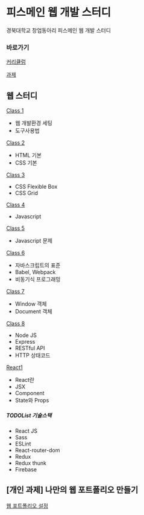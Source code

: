 # 피스메인 웹 개발 스터디

경북대학교 창업동아리 피스메인 웹 개발 스터디

### 바로가기

[커리큘럼](https://www.notion.so/peacemain/ccb96cc21f5c4d2493da24076879bdbd)

[과제](https://www.notion.so/peacemain/3d65723d001c44f481d3a61a78f5cf12)

## 웹 스터디

[Class 1](https://github.com/peacemain-club/web-lecture/blob/master/class1/README.md)

* 웹 개발환경 세팅 
* 도구사용법

[Class 2](https://github.com/peacemain-club/web-lecture/blob/master/class2/README.md)

* HTML 기본
* CSS 기본

[Class 3](https://github.com/peacemain-club/web-lecture/blob/master/class3/README.md)

* CSS Flexible Box
* CSS Grid

[Class 4](https://github.com/peacemain-club/web-lecture/blob/master/class4/README.md)

* Javascript

[Class 5](https://github.com/peacemain-club/web-lecture/blob/master/class5/README.md)

* Javascript 문제

[Class 6](https://github.com/peacemain-club/web-lecture/blob/master/class6/README.md)

* 자바스크립트의 표준
* Babel, Webpack
* 비동기식 프로그래밍

[Class 7](https://github.com/peacemain-club/web-lecture/blob/master/class7/README.md)

* Window 객체
* Document 객체

[Class 8](https://github.com/peacemain-club/web-lecture/blob/master/class8/README.md)

* Node JS
* Express
* RESTful API
* HTTP 상태코드

[React1](https://github.com/peacemain-club/web-lecture/blob/master/React/README.md)

* React란
* JSX
* Component
* State와 Props
 
##### TODOList 기술스택

* React JS
* Sass
* ESLint
* React-router-dom
* Redux
* Redux thunk
* Firebase

## [개인 과제] 나만의 웹 포트폴리오 만들기

[웹 포트폴리오 설정](https://github.com/peacemain-club/web-lecture/blob/master/portfolio/README.md)
